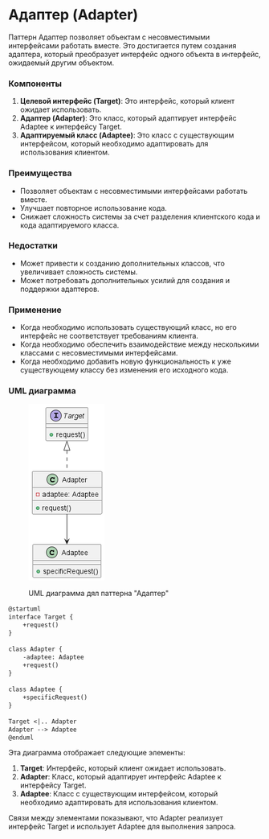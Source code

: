 # Адаптер (Adapter)

Паттерн Адаптер позволяет объектам с несовместимыми интерфейсами работать вместе. Это достигается путем создания адаптера, который преобразует интерфейс одного объекта в интерфейс, ожидаемый другим объектом.

### **Компоненты**

1. **Целевой интерфейс (Target)**: Это интерфейс, который клиент ожидает использовать.
2. **Адаптер (Adapter)**: Это класс, который адаптирует интерфейс Adaptee к интерфейсу Target.
3. **Адаптируемый класс (Adaptee)**: Это класс с существующим интерфейсом, который необходимо адаптировать для использования клиентом.

### **Преимущества**

* Позволяет объектам с несовместимыми интерфейсами работать вместе.
* Улучшает повторное использование кода.
* Снижает сложность системы за счет разделения клиентского кода и кода адаптируемого класса.

### **Недостатки**

* Может привести к созданию дополнительных классов, что увеличивает сложность системы.
* Может потребовать дополнительных усилий для создания и поддержки адаптеров.

### **Применение**

* Когда необходимо использовать существующий класс, но его интерфейс не соответствует требованиям клиента.
* Когда необходимо обеспечить взаимодействие между несколькими классами с несовместимыми интерфейсами.
* Когда необходимо добавить новую функциональность к уже существующему классу без изменения его исходного кода.

### UML диаграмма

<figure><img src="../../../.gitbook/assets/image (1) (1) (1) (1) (1) (1) (1) (1) (1) (1) (1) (1) (1) (1) (1) (1) (1) (1) (1).png" alt=""><figcaption><p>UML диаграмма дял паттерна "Адаптер"</p></figcaption></figure>

```plant-uml
@startuml
interface Target {
    +request()
}

class Adapter {
    -adaptee: Adaptee
    +request()
}

class Adaptee {
    +specificRequest()
}

Target <|.. Adapter
Adapter --> Adaptee
@enduml
```

Эта диаграмма отображает следующие элементы:

1. **Target**: Интерфейс, который клиент ожидает использовать.
2. **Adapter**: Класс, который адаптирует интерфейс Adaptee к интерфейсу Target.
3. **Adaptee**: Класс с существующим интерфейсом, который необходимо адаптировать для использования клиентом.

Связи между элементами показывают, что Adapter реализует интерфейс Target и использует Adaptee для выполнения запроса.
